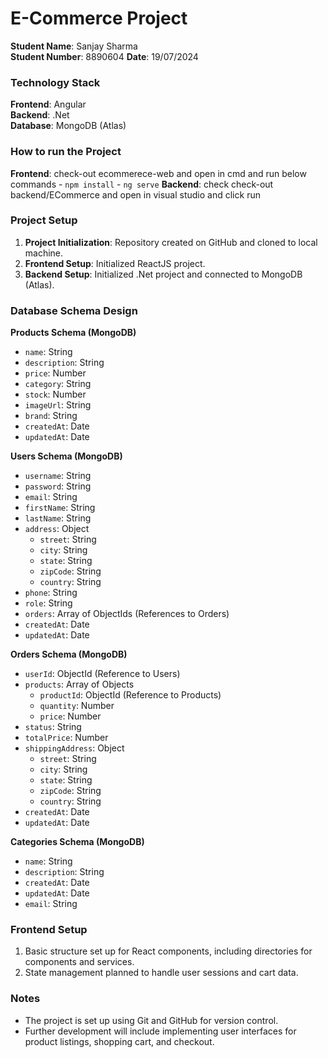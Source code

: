 # E-Commerce Project

**Student Name**: Sanjay Sharma  
**Student Number**: 8890604 
**Date**: 19/07/2024

### Technology Stack

**Frontend**: Angular  
**Backend**: .Net  
**Database**: MongoDB (Atlas)

### How to run the Project
**Frontend**: check-out ecommerece-web and open in cmd and run below commands
	- `npm install`
	- `ng serve`
**Backend**: check check-out backend/ECommerce and open in visual studio and click run 


### Project Setup

1. **Project Initialization**: Repository created on GitHub and cloned to local machine.
2. **Frontend Setup**: Initialized ReactJS project.
3. **Backend Setup**: Initialized .Net project and connected to MongoDB (Atlas).

### Database Schema Design

**Products Schema (MongoDB)**

- `name`: String
- `description`: String
- `price`: Number
- `category`: String
- `stock`: Number
- `imageUrl`: String
- `brand`: String
- `createdAt`: Date
- `updatedAt`: Date

**Users Schema (MongoDB)**

- `username`: String
- `password`: String
- `email`: String
- `firstName`: String
- `lastName`: String
- `address`: Object
  - `street`: String
  - `city`: String
  - `state`: String
  - `zipCode`: String
  - `country`: String
- `phone`: String
- `role`: String
- `orders`: Array of ObjectIds (References to Orders)
- `createdAt`: Date
- `updatedAt`: Date

**Orders Schema (MongoDB)**

- `userId`: ObjectId (Reference to Users)
- `products`: Array of Objects
  - `productId`: ObjectId (Reference to Products)
  - `quantity`: Number
  - `price`: Number
- `status`: String
- `totalPrice`: Number
- `shippingAddress`: Object
  - `street`: String
  - `city`: String
  - `state`: String
  - `zipCode`: String
  - `country`: String
- `createdAt`: Date
- `updatedAt`: Date

**Categories Schema (MongoDB)**

- `name`: String
- `description`: String
- `createdAt`: Date
- `updatedAt`: Date
- `email`: String

### Frontend Setup

1. Basic structure set up for React components, including directories for components and services.
2. State management planned to handle user sessions and cart data.

### Notes

- The project is set up using Git and GitHub for version control.
- Further development will include implementing user interfaces for product listings, shopping cart, and checkout.

